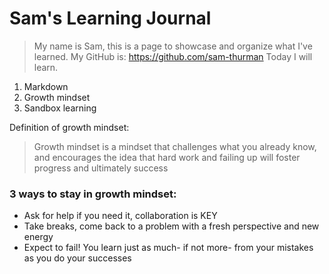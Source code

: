 # Sam's Learning Journal
> My name is Sam, this is a page to showcase and organize what I've learned.  My GitHub is: https://github.com/sam-thurman 
Today I will learn.
1. Markdown
1. Growth mindset
1. Sandbox learning

Definition of growth mindset:
> Growth mindset is a mindset that challenges what you already know, and encourages the idea that hard work and failing up will foster progress and ultimately success

### 3 ways to stay in growth mindset:
- Ask for help if you need it, collaboration is KEY
- Take breaks, come back to a problem with a fresh perspective and new energy
- Expect to fail! You learn just as much- if not more- from your mistakes as you do your successes
